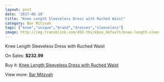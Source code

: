 ```yaml
---
layout: post
date: '2017-06-10'
title: "Knee Length Sleeveless Dress with Ruched Waist"
category: Bar Mitzvah
tags: ["knee","unique","brand","dresses","sleeveless"]
image: http://img.transblink.com/493-thickbox_default/knee-length-sleeveless-dress-with-ruched-waist.jpg
---
```

Knee Length Sleeveless Dress with Ruched Waist

On Sales: **$232.99**
<a href="https://www.transblink.com/en/bar-mitzvah/132-knee-length-sleeveless-dress-with-ruched-waist.html"><amp-img layout="responsive" width="600" height="600" src="//img.transblink.com/493-thickbox_default/knee-length-sleeveless-dress-with-ruched-waist.jpg" alt="Knee Length Sleeveless Dress with Ruched Waist 0" /></a>
<a href="https://www.transblink.com/en/bar-mitzvah/132-knee-length-sleeveless-dress-with-ruched-waist.html"><amp-img layout="responsive" width="600" height="600" src="//img.transblink.com/496-thickbox_default/knee-length-sleeveless-dress-with-ruched-waist.jpg" alt="Knee Length Sleeveless Dress with Ruched Waist 1" /></a>
<a href="https://www.transblink.com/en/bar-mitzvah/132-knee-length-sleeveless-dress-with-ruched-waist.html"><amp-img layout="responsive" width="600" height="600" src="//img.transblink.com/495-thickbox_default/knee-length-sleeveless-dress-with-ruched-waist.jpg" alt="Knee Length Sleeveless Dress with Ruched Waist 2" /></a>
<a href="https://www.transblink.com/en/bar-mitzvah/132-knee-length-sleeveless-dress-with-ruched-waist.html"><amp-img layout="responsive" width="600" height="600" src="//img.transblink.com/494-thickbox_default/knee-length-sleeveless-dress-with-ruched-waist.jpg" alt="Knee Length Sleeveless Dress with Ruched Waist 3" /></a>

Buy it: [Knee Length Sleeveless Dress with Ruched Waist](https://www.transblink.com/en/bar-mitzvah/132-knee-length-sleeveless-dress-with-ruched-waist.html "Knee Length Sleeveless Dress with Ruched Waist")

View more: [Bar Mitzvah](https://www.transblink.com/en/2-bar-mitzvah "Bar Mitzvah")
